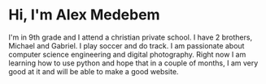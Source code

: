 <html>

<h1> Hi, I'm Alex Medebem</h1>

<body>  I'm in 9th grade and I attend a christian private school. I have 2 brothers, Michael and Gabriel. I play soccer and do track.
I am passionate about computer science engineering and digital photography. Right now I am learning how to use python and hope that in
a couple of months, I am very good at it and will be able to make a good website. 
